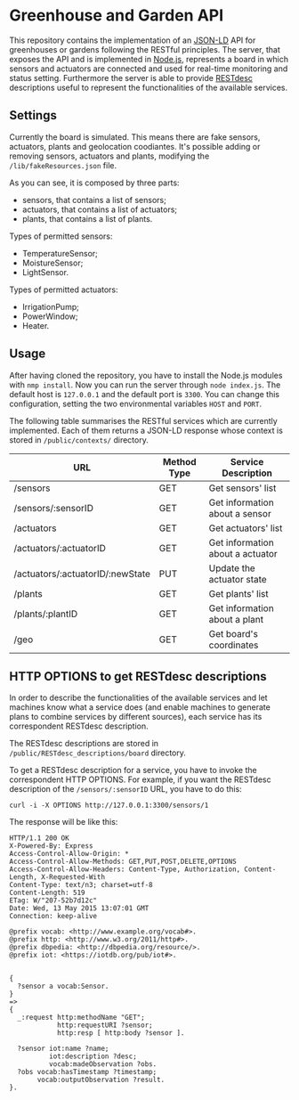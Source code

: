 # Greenhouse and Garden API

This repository contains the implementation of an [JSON-LD](http://json-ld.org) API for greenhouses or gardens following the RESTful principles. The server, that exposes the API and is implemented in [Node.js](https://nodejs.org), represents a board in which sensors and actuators are connected and used for real-time monitoring and status setting. Furthermore the server is able to provide [RESTdesc](http://restdesc.org) descriptions useful to represent the functionalities of the available services.


## Settings

Currently the board is simulated. This means there are fake sensors, actuators, plants and geolocation coodiantes.
It's possible adding or removing sensors, actuators and plants, modifying the `/lib/fakeResources.json` file.

As you can see, it is composed by three parts:
- sensors, that contains a list of sensors;
- actuators, that contains a list of actuators;
- plants, that contains a list of plants.

Types of permitted sensors:
- TemperatureSensor;
- MoistureSensor;
- LightSensor.

Types of permitted actuators:
- IrrigationPump;
- PowerWindow;
- Heater.


## Usage

After having cloned the repository, you have to install the Node.js modules with `nmp install`.
Now you can run the server through `node index.js`. The default host is `127.0.0.1` and the default port is `3300`. You can change this configuration, setting the two environmental variables `HOST` and `PORT`.

The following table summarises the RESTful services which are currently implemented. Each of them returns a JSON-LD response whose context is stored in `/public/contexts/` directory.

| URL | Method Type | Service Description |
|-----|-------------|---------------------|
|/sensors| GET | Get sensors' list |
|/sensors/:sensorID| GET | Get information about a sensor |
|/actuators| GET | Get actuators' list |
|/actuators/:actuatorID| GET | Get information about a actuator |
|/actuators/:actuatorID/:newState| PUT | Update the actuator state |
|/plants| GET | Get plants' list |
|/plants/:plantID| GET | Get information about a plant |
|/geo| GET | Get board's coordinates |


## HTTP OPTIONS to get RESTdesc descriptions

In order to describe the functionalities of the available services and let machines know what a service does (and enable machines to generate plans to combine services by different sources), each service has its correspondent RESTdesc description.

The RESTdesc descriptions are stored in `/public/RESTdesc_descriptions/board` directory.

To get a RESTdesc description for a service, you have to invoke the correspondent HTTP OPTIONS.
For example, if you want the RESTdesc description of the `/sensors/:sensorID` URL, you have to do this:

`curl -i -X OPTIONS http://127.0.0.1:3300/sensors/1`

The response will be like this:

```
HTTP/1.1 200 OK
X-Powered-By: Express
Access-Control-Allow-Origin: *
Access-Control-Allow-Methods: GET,PUT,POST,DELETE,OPTIONS
Access-Control-Allow-Headers: Content-Type, Authorization, Content-Length, X-Requested-With
Content-Type: text/n3; charset=utf-8
Content-Length: 519
ETag: W/"207-52b7d12c"
Date: Wed, 13 May 2015 13:07:01 GMT
Connection: keep-alive

@prefix vocab: <http://www.example.org/vocab#>.
@prefix http: <http://www.w3.org/2011/http#>.
@prefix dbpedia: <http://dbpedia.org/resource/>.
@prefix iot: <https://iotdb.org/pub/iot#>.


{
  ?sensor a vocab:Sensor.
}
=>
{
  _:request http:methodName "GET";
            http:requestURI ?sensor;
            http:resp [ http:body ?sensor ].

  ?sensor iot:name ?name;
          iot:description ?desc;
          vocab:madeObservation ?obs.
  ?obs vocab:hasTimestamp ?timestamp;
       vocab:outputObservation ?result.
}.
```
